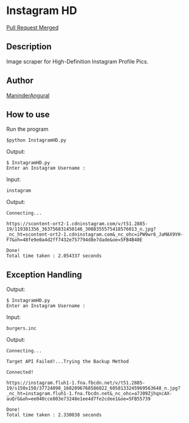 # Instagram HD #

[Pull Request Merged](https://github.com/keshavsingh4522/hacktoberfest2020/pull/112)

## Description ##

Image scraper for High-Definition Instagram Profile Pics.

## Author ##

[ManinderAngural](https://github.com/ManinderAngural)

## How to use ##

Run the program

```console
$python InstagramHD.py
```

Output:
```
$ InstagramHD.py
Enter an Instagram Username :
```

Input:
```
instagram
```

Output:
```code
Connecting...

https://scontent-ort2-1.cdninstagram.com/v/t51.2885-19/119381356_363756831450146_3008355575418576013_n.jpg?_nc_ht=scontent-ort2-1.cdninstagram.com&_nc_ohc=iPW9wr6_JaMAX9YH-F7&oh=48fe9e0a4d2ff7432e757794d8e7dade&oe=5FB4B40E

Done!
Total time taken : 2.054337 seconds
```

## Exception Handling ##

Output:
```
$ InstagramHD.py
Enter an Instagram Username :
```


Input: 
```
burgers.inc
```

Output:
```
Connecting...

Target API Failed!...Trying the Backup Method

Connected!

https://instagram.fluh1-1.fna.fbcdn.net/v/t51.2885-19/s150x150/37724098_1682096768586022_6058133245969563648_n.jpg?_nc_ht=instagram.fluh1-1.fna.fbcdn.net&_nc_ohc=a7J09ZjhqncAX-auQrG&oh=ee040cce803e73248e1ee4d7fe2cdee1&oe=5FB55739

Done!
Total time taken : 2.330038 seconds
```
